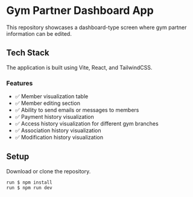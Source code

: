 # Gym Partner Dashboard App

This repository showcases a dashboard-type screen where gym partner information can be edited.

## Tech Stack

The application is built using Vite, React, and TailwindCSS.

### Features

- ✅ Member visualization table
- ✅ Member editing section
- ✅ Ability to send emails or messages to members
- ✅ Payment history visualization
- ✅ Access history visualization for different gym branches
- ✅ Association history visualization
- ✅ Modification history visualization

## Setup

Download or clone the repository.

```
run $ npm install
run $ npm run dev
```
